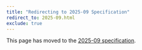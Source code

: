 ```yaml
---
title: "Redirecting to 2025-09 Specification"
redirect_to: 2025-09.html
exclude: true
---
```


This page has moved to the [2025-09 specification](/spec/2025-09.html).
